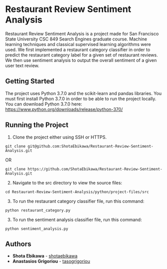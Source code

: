 # Restaurant Review Sentiment Analysis

Restaurant Review Sentiment Analysis is a project made for San Francisco State University CSC 849 Search Engines graduate course. Machine learning techniques and classical supervised learning algorithms were used. We first implemented a restaurant category classifier in order to predict the restaurant category label for a given set of restaurant reviews. We then use sentiment analysis to output the overall sentiment of a given user text review.

## Getting Started

The project uses Python 3.7.0 and the scikit-learn and pandas libraries. You must first install Python 3.7.0 in order to be able to run the project locally. You can download Python 3.7.0 here:    
https://www.python.org/downloads/release/python-370/

## Running the Project

1. Clone the project either using SSH or HTTPS.
```
git clone git@github.com:ShotaEbikawa/Restaurant-Review-Sentiment-Analysis.git
```
OR
```
git clone https://github.com/ShotaEbikawa/Restaurant-Review-Sentiment-Analysis.git
```

2. Navigate to the src directory to view the source files:
```
cd Restaurant-Review-Sentiment-Analysis/python/project-files/src
```

3. To run the restaurant category classifier file, run this command: 
```
python restaurant_category.py
```

3. To run the sentiment analysis classifier file, run this command:
```
python sentiment_analysis.py
```

## Authors

* **Shota Ebikawa** - [shotaebikawa](https://github.com/ShotaEbikawa)
* **Anastasios Grigoriou** - [tasogrigoriou](https://github.com/tasogrigoriou)
